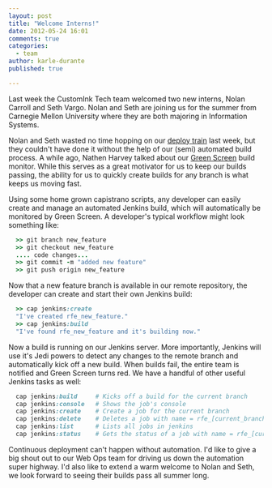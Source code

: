 ```yaml
---
layout: post
title: "Welcome Interns!"
date: 2012-05-24 16:01
comments: true
categories: 
  - team
author: karle-durante
published: true

---
```

Last week the CustomInk Tech team welcomed two new interns, Nolan Carroll and Seth Vargo.  Nolan and Seth are joining us for the summer from Carnegie Mellon University where they are both majoring in Information Systems.  

Nolan and Seth wasted no time hopping on our [deploy train](/blog/2012/05/14/welcome-josh-born) last week, but they couldn't have done it without the help of our (semi) automated build process.  A while ago, Nathen Harvey talked about our [Green Screen](/blog/2012/01/02/green-screen/) build monitor.  While this serves as a great motivator for us to keep our builds passing, the ability for us to quickly create builds for any branch is what keeps us moving fast.

Using some home grown capistrano scripts, any developer can easily create and manage an automated Jenkins build, which will automatically be monitored by Green Screen.  A developer's typical workflow might look something like:

```ruby
  >> git branch new_feature
  >> git checkout new_feature
  .... code changes...
  >> git commit -m "added new feature"
  >> git push origin new_feature
```

Now that a new feature branch is available in our remote repository, the developer can create and start their own Jenkins build:

```ruby
  >> cap jenkins:create
  "I've created rfe_new_feature."
  >> cap jenkins:build
  "I've found rfe_new_feature and it's building now."
```

Now a build is running on our Jenkins server.  More importantly, Jenkins will use it's Jedi powers to detect any changes to the remote branch and automatically kick off a new build.  When builds fail, the entire team is notified and Green Screen turns red.  We have a handful of other useful Jenkins tasks as well:

```ruby
  cap jenkins:build     # Kicks off a build for the current branch
  cap jenkins:console   # Shows the job's console
  cap jenkins:create    # Create a job for the current branch
  cap jenkins:delete    # Deletes a job with name = rfe_[current_branch]
  cap jenkins:list      # Lists all jobs in jenkins
  cap jenkins:status    # Gets the status of a job with name = rfe_[current_branch]
```

Continuous deployment can't happen without automation.  I'd like to give a big shout out to our Web Ops team for driving us down the automation super highway.  I'd also like to extend a warm welcome to Nolan and Seth, we look forward to seeing their builds pass all summer long.